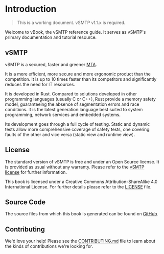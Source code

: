 # Introduction

> This is a working document. vSMTP v1.1.x is required.

Welcome to vBook, the vSMTP reference guide.
It serves as vSMTP's primary documentation and tutorial resource.

## vSMTP

vSMTP is a secured, faster and greener [MTA](./term/agent.md#mta-mail-transfer-agent).

It is a more efficient, more secure and more ergonomic product than the competition. It is up to 10 times faster than its competitors and significantly reduces the need for IT resources.

It is developed in Rust. Compared to solutions developed in other programming languages (usually C or C++), Rust provide a memory safety model, guaranteeing the absence of segmentation errors and race conditions. It is the latest generation language best suited to system programming, network services and embedded systems.

Its development goes through a full cycle of testing. Static and dynamic tests allow more comprehensive coverage of safety tests, one covering faults of the other and vice versa (static view and runtime view).

## License

The standard version of vSMTP is free and under an Open Source license. It is provided as usual without any warranty. Please refer to the [vSMTP license][vSMTP LICENSE] for further information.

[vSMTP LICENSE]: https://github.com/viridIT/vSMTP/blob/main/LICENSE

This book is licensed under a Creative Commons Attribution-ShareAlike 4.0 International License. For further details please refer to the [LICENSE][License] file.

[License]: https://github.com/viridIT/vBook/blob/main/LICENSE

## Source Code

The source files from which this book is generated can be found on [GitHub][book].

[book]: https://github.com/viridIT/vBook

## Contributing

We'd love your help! Please see the [CONTRIBUTING.md][contrib] file to learn about the
kinds of contributions we're looking for.

[contrib]: https://github.com/viridIT/vBook/blob/main/CONTRIBUTING.md
